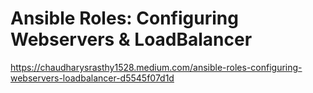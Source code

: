 # Ansible Roles: Configuring Webservers & LoadBalancer

https://chaudharysrasthy1528.medium.com/ansible-roles-configuring-webservers-loadbalancer-d5545f07d1d
